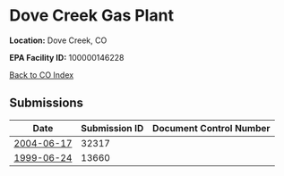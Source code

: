 # Dove Creek Gas Plant

**Location:** Dove Creek, CO

**EPA Facility ID:** 100000146228

[Back to CO Index](../../index.md)

## Submissions

| Date | Submission ID | Document Control Number |
|------|--------------|-------------------------|
| [2004-06-17](submissions/32317.md) | 32317 |  |
| [1999-06-24](submissions/13660.md) | 13660 |  |
